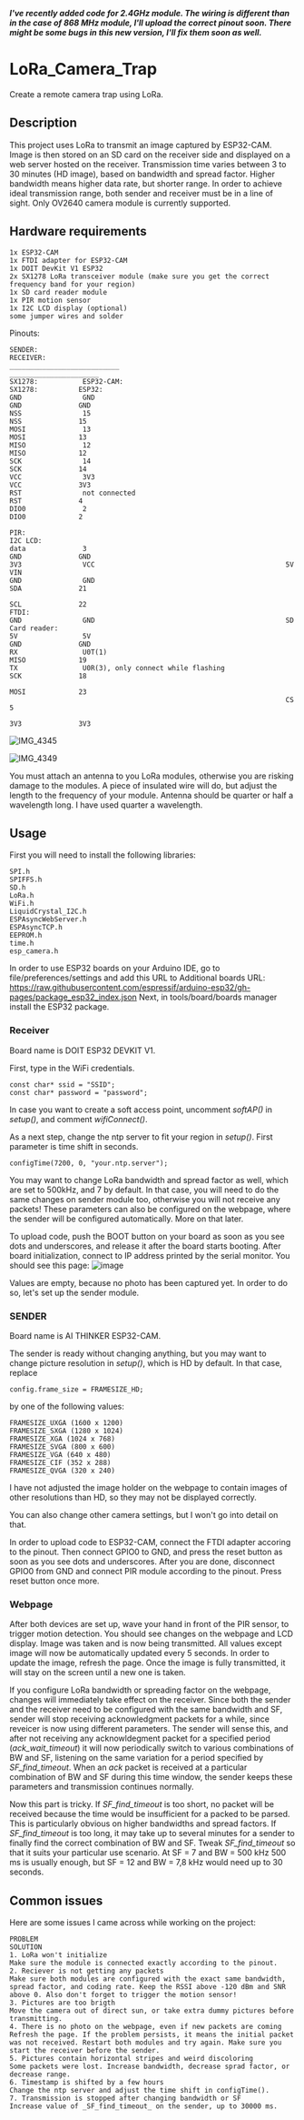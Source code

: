 ***I've recently added code for 2.4GHz module. The wiring is different than in the case of 868 MHz module, I'll upload the correct pinout soon. 
There might be some bugs in this new version, I'll fix them soon as well.***	

# LoRa_Camera_Trap
Create a remote camera trap using LoRa.
## Description
This project uses LoRa to transmit an image captured by ESP32-CAM. Image is then stored on an SD card on the receiver side and displayed on a web server hosted on the receiver. Transmission time varies between 3 to 30 minutes (HD image), based on bandwidth and spread factor. Higher bandwidth means higher data rate, but shorter range. In order to achieve ideal transmission range, both sender and receiver must be in a line of sight. Only OV2640 camera module is currently supported.
## Hardware requirements
```
1x ESP32-CAM
1x FTDI adapter for ESP32-CAM
1x DOIT DevKit V1 ESP32
2x SX1278 LoRa transceiver module (make sure you get the correct frequency band for your region)
1x SD card reader module
1x PIR motion sensor
1x I2C LCD display (optional)
some jumper wires and solder 
```
Pinouts:
```
SENDER:                                                             RECEIVER:
___________________________                                         ______________________
SX1278:           ESP32-CAM:                                        SX1278:          ESP32:
GND               GND                                               GND              GND
NSS               15                                                NSS              15
MOSI              13                                                MOSI             13
MISO              12                                                MISO             12
SCK               14                                                SCK              14
VCC               3V3                                               VCC              3V3
RST               not connected                                     RST              4
DIO0              2                                                 DIO0             2

PIR:                                                                I2C LCD:
data              3                                                 GND              GND
3V3               VCC                                               5V               VIN
GND               GND                                               SDA              21
                                                                    SCL              22
FTDI:                                                                    
GND               GND                                               SD Card reader:
5V                5V                                                GND              GND
RX                U0T(1)                                            MISO             19
TX                U0R(3), only connect while flashing               SCK              18
                                                                    MOSI             23
                                                                    CS               5
                                                                    3V3              3V3
```
![IMG_4345](https://github.com/Atrop1n/LoRa_Camera_Trap/assets/92330911/6eb8cae3-2895-4ef4-ac15-7ae9aff33373)
                                                               
![IMG_4349](https://github.com/Atrop1n/LoRa_Camera_Trap/assets/92330911/3eaf3441-0951-4dd6-a62b-ca937e01470b)

You must attach an antenna to you LoRa modules, otherwise you are risking damage to the modules. A piece of insulated wire will do, but adjust the length to the frequency of your module. Antenna should be quarter or half a wavelength long. I have used quarter a wavelength.
## Usage
First you will need to install the following libraries:
```
SPI.h 
SPIFFS.h 
SD.h 
LoRa.h 
WiFi.h 
LiquidCrystal_I2C.h 
ESPAsyncWebServer.h 
ESPAsyncTCP.h 
EEPROM.h 
time.h 
esp_camera.h
```
In order to use ESP32 boards on your Arduino IDE, go to file/preferences/settings and add this URL to Additional boards URL: https://raw.githubusercontent.com/espressif/arduino-esp32/gh-pages/package_esp32_index.json
Next, in tools/board/boards manager install the ESP32 package.

### Receiver
Board name is DOIT ESP32 DEVKIT V1.

First, type in the WiFi credentials. 
```     
const char* ssid = "SSID";
const char* password = "password";
```     
In case you want to create a soft access point, uncomment *softAP()* in *setup()*, and comment *wifiConnect()*.

As a next step, change the ntp server to fit your region in *setup()*. First parameter is time shift in seconds.
```  
configTime(7200, 0, "your.ntp.server");
```  
You may want to change LoRa bandwidth and spread factor as well, which are set to 500kHz, and 7 by default. In that case, you will need to do the same changes on sender module too, otherwise you will not receive any packets! These parameters can also be configured on the webpage, where the sender will be configured automatically. More on that later. 

To upload code, push the BOOT button on your board as soon as you see dots and underscores, and release it after the board starts booting. After board initialization, connect to IP address printed by the serial monitor. You should see this page:
![image](https://user-images.githubusercontent.com/92330911/174888630-2c678a90-a134-433b-b4fb-0a8b3a27c649.png)

Values are empty, because no photo has been captured yet. In order to do so, let's set up the sender module.
### SENDER
Board name is AI THINKER ESP32-CAM. 

The sender is ready without changing anything, but you may want to change picture resolution in *setup()*, which is HD by default. In that case, replace
```
config.frame_size = FRAMESIZE_HD; 
```
by one of the following values:
```
FRAMESIZE_UXGA (1600 x 1200)
FRAMESIZE_SXGA (1280 x 1024)
FRAMESIZE_XGA (1024 x 768)
FRAMESIZE_SVGA (800 x 600)
FRAMESIZE_VGA (640 x 480)
FRAMESIZE_CIF (352 x 288)
FRAMESIZE_QVGA (320 x 240)
```  
I have not adjusted the image holder on the webpage to contain images of other resolutions than HD, so they may not be displayed correctly.

You can also change other camera settings, but I won't go into detail on that. 

In order to upload code to ESP32-CAM, connect the FTDI adapter accoring to the pinout. Then connect GPIO0 to GND, and press the reset button as soon as you see dots and underscores.
After you are done, disconnect GPIO0 from GND and connect PIR module according to the pinout. Press reset button once more. 

### Webpage
After both devices are set up, wave your hand in front of the PIR sensor, to trigger motion detection. You should see changes on the webpage and LCD display. Image was taken and is now being transmitted. All values except image will now be automatically updated every 5 seconds. In order to update the image, refresh the page. Once the image is fully transmitted, it will stay on the screen until a new one is taken. 

If you configure LoRa bandwidth or spreading factor on the webpage, changes will immediately take effect on the receiver. Since both the sender and the receiver need to be
configured with the same bandwidth and SF, sender will stop receiving acknowledgment packets for a while, since reveicer is now using different parameters. The sender will
sense this, and after not receiving any acknowldegment packet for a specified period (_ack_wait_timeout_) it will now periodically switch to various combinations of
BW and SF, listening on the same variation for a period specified by _SF_find_timeout_. When an _ack_ packet is received at a particular combination of BW and SF during this time window, the sender keeps these parameters and transmission continues normally.

Now this part is tricky. If _SF_find_timeout_ is too short, no packet will be received because the time would be insufficient for a packed to be parsed. This is particularly obvious on higher bandwidths and spread factors. 
If _SF_find_timeout_ is too long, it may take up to several minutes for a sender to finally find the correct combination of BW and SF. 
Tweak _SF_find_timeout_ so that it suits your particular use scenario. At SF = 7 and BW = 500 kHz 500 ms is usually enough, but SF = 12 and BW = 7,8 kHz would need up to 30 seconds. 


## Common issues
Here are some issues I came across while working on the project:
```
PROBLEM                                                               SOLUTION
1. LoRa won't initialize                                              Make sure the module is connected exactly according to the pinout.
2. Reciever is not getting any packets                                Make sure both modules are configured with the exact same bandwidth, spread factor, and coding rate. Keep the RSSI above -120 dBm and SNR above 0. Also don't forget to trigger the motion sensor!
3. Pictures are too brigth                                            Move the camera out of direct sun, or take extra dummy pictures before transmitting.
4. There is no photo on the webpage, even if new packets are coming   Refresh the page. If the problem persists, it means the initial packet was not received. Restart both modules and try again. Make sure you start the receiver before the sender.
5. Pictures contain horizontal stripes and weird discoloring          Some packets were lost. Increase bandwidth, decrease sprad factor, or decrease range. 
6. Timestamp is shifted by a few hours                                Change the ntp server and adjust the time shift in configTime().
7. Transmission is stopped after changing bandwidth or SF             Increase value of _SF_find_timeout_ on the sender, up to 30000 ms. 
```
